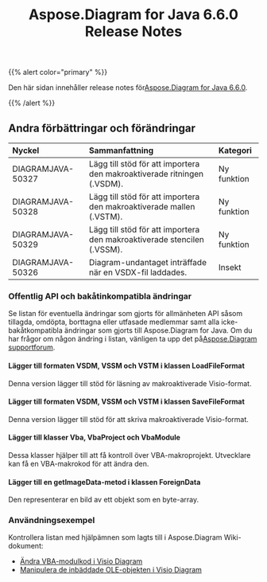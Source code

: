 ﻿---
title: Aspose.Diagram for Java 6.6.0 Release Notes
type: docs
weight: 60
url: /sv/java/aspose-diagram-for-java-6-6-0-release-notes/
---
{{% alert color="primary" %}} 

 Den här sidan innehåller release notes för[Aspose.Diagram for Java 6.6.0](https://docs.aspose.com/diagram/java/aspose-diagram-for-java-6-6-0-release-notes/).

{{% /alert %}} 
## **Andra förbättringar och förändringar**

|**Nyckel**|**Sammanfattning**|**Kategori**|
|:- |:- |:- |
|DIAGRAMJAVA-50327|Lägg till stöd för att importera den makroaktiverade ritningen (.VSDM).|Ny funktion|
|DIAGRAMJAVA-50328|Lägg till stöd för att importera den makroaktiverade mallen (.VSTM).|Ny funktion|
|DIAGRAMJAVA-50329|Lägg till stöd för att importera den makroaktiverade stencilen (.VSSM).|Ny funktion|
|DIAGRAMJAVA-50326|Diagram-undantaget inträffade när en VSDX-fil laddades.|Insekt|
### **Offentlig API och bakåtinkompatibla ändringar**
Se listan för eventuella ändringar som gjorts för allmänheten API såsom tillagda, omdöpta, borttagna eller utfasade medlemmar samt alla icke-bakåtkompatibla ändringar som gjorts till Aspose.Diagram for Java. Om du har frågor om någon ändring i listan, vänligen ta upp det på[Aspose.Diagram supportforum](https://forum.aspose.com/c/diagram/17).
#### **Lägger till formaten VSDM, VSSM och VSTM i klassen LoadFileFormat**
Denna version lägger till stöd för läsning av makroaktiverade Visio-format.
#### **Lägger till formaten VSDM, VSSM och VSTM i klassen SaveFileFormat**
Denna version lägger till stöd för att skriva makroaktiverade Visio-format.
#### **Lägger till klasser Vba, VbaProject och VbaModule**
Dessa klasser hjälper till att få kontroll över VBA-makroprojekt. Utvecklare kan få en VBA-makrokod för att ändra den.
#### **Lägger till en getImageData-metod i klassen ForeignData**
Den representerar en bild av ett objekt som en byte-array.
### **Användningsexempel**
Kontrollera listan med hjälpämnen som lagts till i Aspose.Diagram Wiki-dokument:

- [Ändra VBA-modulkod i Visio Diagram](/diagram/sv/java/create-layout-and-auto-fit-shapes/#modify-vba-module-code-in-visio-diagram)
- [Manipulera de inbäddade OLE-objekten i Visio Diagram](/diagram/sv/java/working-with-ole-objects/)
